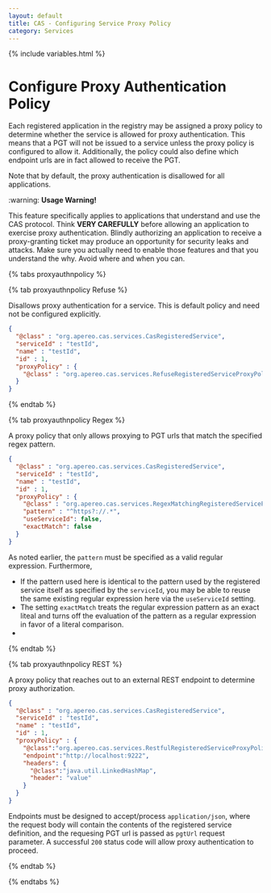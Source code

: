 ```yaml
---
layout: default
title: CAS - Configuring Service Proxy Policy
category: Services
---
```


{% include variables.html %}

# Configure Proxy Authentication Policy

Each registered application in the registry may be assigned a proxy policy to determine whether the service is allowed for proxy authentication. This means that
a PGT will not be issued to a service unless the proxy policy is configured to allow it. Additionally, the policy could also define which endpoint urls are in
fact allowed to receive the PGT.

Note that by default, the proxy authentication is disallowed for all applications.

<div class="alert alert-warning">:warning: <strong>Usage Warning!</strong><p>
This feature specifically applies to applications that understand and use the CAS protocol. Think <strong>VERY CAREFULLY</strong> before allowing an 
application to exercise proxy authentication. Blindly authorizing an application to receive a proxy-granting 
ticket may produce an opportunity for security leaks and attacks. Make sure you actually need to enable those 
features and that you understand the why. Avoid where and when you can.</p></div>

{% tabs proxyauthnpolicy %}

{% tab proxyauthnpolicy Refuse %}

Disallows proxy authentication for a service. This is default policy and need not be configured explicitly.

```json
{
  "@class" : "org.apereo.cas.services.CasRegisteredService",
  "serviceId" : "testId",
  "name" : "testId",
  "id" : 1,
  "proxyPolicy" : {
    "@class" : "org.apereo.cas.services.RefuseRegisteredServiceProxyPolicy"
  }
}
```

{% endtab %}

{% tab proxyauthnpolicy Regex %}

A proxy policy that only allows proxying to PGT urls that match the specified regex pattern.

```json
{
  "@class" : "org.apereo.cas.services.CasRegisteredService",
  "serviceId" : "testId",
  "name" : "testId",
  "id" : 1,
  "proxyPolicy" : {
    "@class" : "org.apereo.cas.services.RegexMatchingRegisteredServiceProxyPolicy",
    "pattern" : "^https?://.*",
    "useServiceId": false,
    "exactMatch": false
  }
}
```

As noted earlier, the `pattern` must be specified as a valid regular expression. Furthermore,

- If the pattern used here is identical to the pattern used by the registered service itself as specified by the `serviceId`, you may be able to reuse the same
  existing regular expression here via the `useServiceId` setting.
- The setting `exactMatch` treats the regular expression pattern as an exact liteal and turns off the evaluation of the pattern as a regular expression in
  favor of a literal comparison.
- 
{% endtab %}

{% tab proxyauthnpolicy REST %}

A proxy policy that reaches out to an external REST endpoint to determine proxy authorization.

```json
{
  "@class" : "org.apereo.cas.services.CasRegisteredService",
  "serviceId" : "testId",
  "name" : "testId",
  "id" : 1,
  "proxyPolicy" : {
    "@class":"org.apereo.cas.services.RestfulRegisteredServiceProxyPolicy",
    "endpoint":"http://localhost:9222",
    "headers": {
      "@class":"java.util.LinkedHashMap",
      "header": "value"
    }
  }
}
```

Endpoints must be designed to accept/process `application/json`, where the request body will contain
the contents of the registered service definition, and the requesing PGT url is passed as `pgtUrl` request parameter.
A successful `200` status code will allow proxy authentication to proceed.

{% endtab %}

{% endtabs %}
